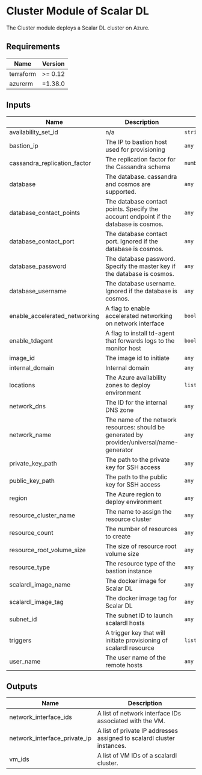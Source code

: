 # Cluster Module of Scalar DL
The Cluster module deploys a Scalar DL cluster on Azure.

## Requirements

| Name | Version |
|------|---------|
| terraform | >= 0.12 |
| azurerm | =1.38.0 |

## Inputs

| Name | Description | Type | Default | Required |
|------|-------------|------|---------|:--------:|
| availability_set_id | n/a | `string` | `""` | no |
| bastion_ip | The IP to bastion host used for provisioning | `any` | n/a | yes |
| cassandra_replication_factor | The replication factor for the Cassandra schema | `number` | `3` | no |
| database | The database. cassandra and cosmos are supported. | `any` | n/a | yes |
| database_contact_points | The database contact points. Specify the account endpoint if the database is cosmos. | `any` | n/a | yes |
| database_contact_port | The database contact port. Ignored if the database is cosmos. | `any` | n/a | yes |
| database_password | The database password. Specify the master key if the database is cosmos. | `any` | n/a | yes |
| database_username | The database username. Ignored if the database is cosmos. | `any` | n/a | yes |
| enable_accelerated_networking | A flag to enable accelerated networking on network interface | `bool` | `false` | no |
| enable_tdagent | A flag to install td-agent that forwards logs to the monitor host | `bool` | `true` | no |
| image_id | The image id to initiate | `any` | n/a | yes |
| internal_domain | Internal domain | `any` | n/a | yes |
| locations | The Azure availability zones to deploy environment | `list(string)` | n/a | yes |
| network_dns | The ID for the internal DNS zone | `any` | n/a | yes |
| network_name | The name of the network resources: should be generated by provider/universal/name-generator | `any` | n/a | yes |
| private_key_path | The path to the private key for SSH access | `any` | n/a | yes |
| public_key_path | The path to the public key for SSH access | `any` | n/a | yes |
| region | The Azure region to deploy environment | `any` | n/a | yes |
| resource_cluster_name | The name to assign the resource cluster | `any` | n/a | yes |
| resource_count | The number of resources to create | `any` | n/a | yes |
| resource_root_volume_size | The size of resource root volume size | `any` | n/a | yes |
| resource_type | The resource type of the bastion instance | `any` | n/a | yes |
| scalardl_image_name | The docker image for Scalar DL | `any` | n/a | yes |
| scalardl_image_tag | The docker image tag for Scalar DL | `any` | n/a | yes |
| subnet_id | The subnet ID to launch scalardl hosts | `any` | n/a | yes |
| triggers | A trigger key that will initiate provisioning of scalardl resource | `list` | `[]` | no |
| user_name | The user name of the remote hosts | `any` | n/a | yes |

## Outputs

| Name | Description |
|------|-------------|
| network_interface_ids | A list of network interface IDs associated with the VM. |
| network_interface_private_ip | A list of private IP addresses assigned to scalardl cluster instances. |
| vm_ids | A list of VM IDs of a scalardl cluster. |

